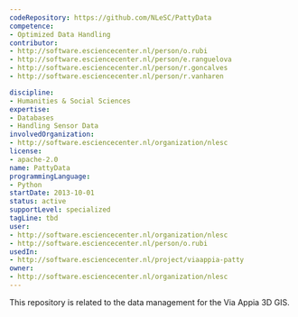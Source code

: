 ```yaml
---
codeRepository: https://github.com/NLeSC/PattyData
competence:
- Optimized Data Handling
contributor:
- http://software.esciencecenter.nl/person/o.rubi
- http://software.esciencecenter.nl/person/e.ranguelova
- http://software.esciencecenter.nl/person/r.goncalves
- http://software.esciencecenter.nl/person/r.vanharen

discipline:
- Humanities & Social Sciences
expertise:
- Databases
- Handling Sensor Data
involvedOrganization:
- http://software.esciencecenter.nl/organization/nlesc
license:
- apache-2.0
name: PattyData
programmingLanguage:
- Python
startDate: 2013-10-01
status: active
supportLevel: specialized
tagLine: tbd
user:
- http://software.esciencecenter.nl/organization/nlesc
- http://software.esciencecenter.nl/person/o.rubi
usedIn:
- http://software.esciencecenter.nl/project/viaappia-patty
owner: 
- http://software.esciencecenter.nl/organization/nlesc
---
```

This repository is related to the data management for the Via Appia 3D GIS.
